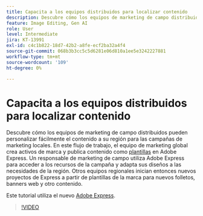 ```yaml
---
title: Capacita a los equipos distribuidos para localizar contenido
description: Descubre cómo los equipos de marketing de campo distribuidos pueden personalizar fácilmente el contenido a su región para las campañas de marketing locales
feature: Image Editing, Gen AI
role: User
level: Intermediate
jira: KT-13991
exl-id: c4c1b822-18d7-42b2-a8fe-ecf2ba32a4f4
source-git-commit: 068b3b3cc5c5d6281e06d810a1ee5e3242227881
workflow-type: tm+mt
source-wordcount: '109'
ht-degree: 0%

---
```


# Capacita a los equipos distribuidos para localizar contenido

Descubre cómo los equipos de marketing de campo distribuidos pueden personalizar fácilmente el contenido a su región para las campañas de marketing locales. En este flujo de trabajo, el equipo de marketing global crea activos de marca y publica contenido como [plantillas](create-templates.md) en Adobe Express. Un responsable de marketing de campo utiliza Adobe Express para acceder a los recursos de la campaña y adapta sus diseños a las necesidades de la región. Otros equipos regionales inician entonces nuevos proyectos de Express a partir de plantillas de la marca para nuevos folletos, banners web y otro contenido.

Este tutorial utiliza el nuevo [Adobe Express](https://www.adobe.com/express/).

>[!VIDEO](https://video.tv.adobe.com/v/3424391?quality=12&learn=on&hidetitle=true)
